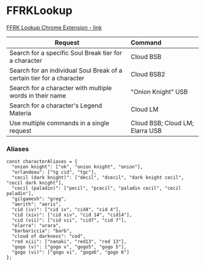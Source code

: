 # FFRKLookup
[FFRK Lookup Chrome Extension - link](https://chrome.google.com/webstore/detail/ffrk-lookup/ppdciebmboigefmmgdmaedaajocohlcg)

| Request       | Command       |
| ------------- |:--------------| 
| Search for a specific Soul Break tier for a character | Cloud BSB | 
| Search for an individual Soul Break of a certain tier for a character | Cloud BSB2 | 
| Search for a character with multiple words in their name | "Onion Knight" USB |
| Search for a character's Legend Materia | Cloud LM |
| Use multiple commands in a single request | Cloud BSB; Cloud LM; Elarra USB |

### Aliases
```
const characterAliases = {
  "onion knight": ["ok", "onion knight", "onion"],
  "orlandeau": ["tg cid", "tgc"],
  "cecil (dark knight)": ["decil", "dcecil", "dark knight cecil", "cecil dark knight"],
  "cecil (paladin)": ["pecil", "pcecil", "paladin cecil", "cecil paladin"],
  "gilgamesh": "greg",
  "aerith": "aeris",
  "cid (iv)": ["cid iv", "cid4", "cid 4"],
  "cid (xiv)": ["cid xiv", "cid 14", "cid14"],
  "cid (vii)": ["cid vii", "cid7", "cid 7"],
  "elarra": "urara",
  "barbariccia": "barb",
  "cloud of darkness": "cod",
  "red xiii": ["nanaki", "red13", "red 13"],
  "gogo (v)": ["gogo v", "gogo5", "gogo 5"],
  "gogo (vi)": ["gogo vi", "gogo6", "gogo 6"]
};
```
